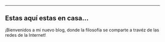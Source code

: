 ---
Estas aquí estas en casa...
--

¡Bienvenidos a mi nuevo blog, donde la filosofía se comparte a travéz de las redes de la Internet!

